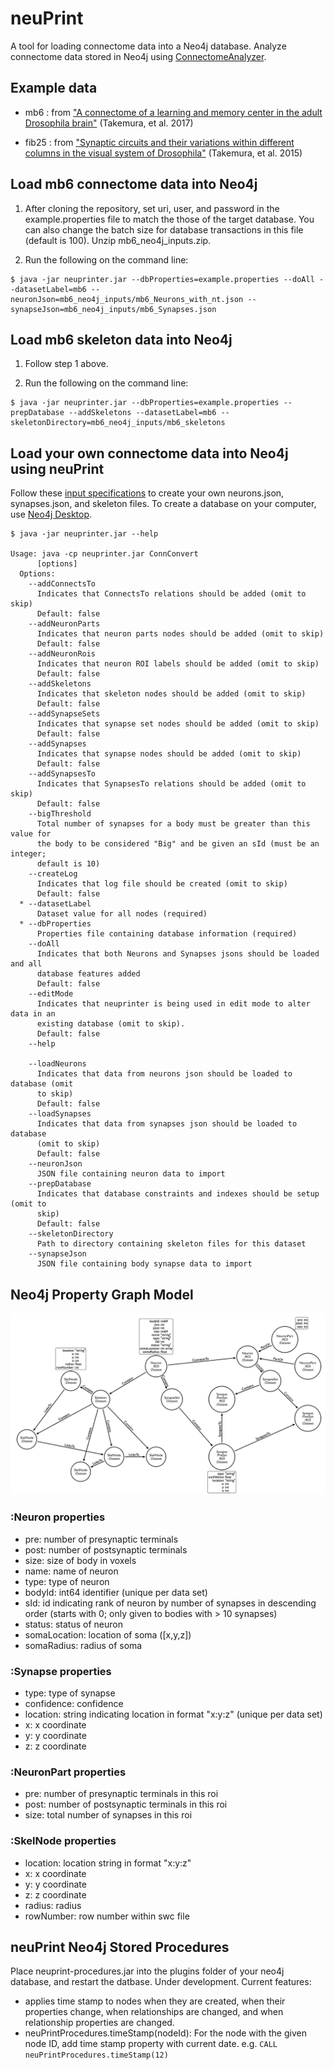 # neuPrint
A tool for loading connectome data into a Neo4j database. Analyze connectome data stored in Neo4j using [ConnectomeAnalyzer](https://github.com/janelia-flyem/ConnectomeAnalyzer).

## Example data

* mb6 : from ["A connectome of a learning and memory center in the adult Drosophila brain"](https://elifesciences.org/articles/26975) (Takemura, et al. 2017)

* fib25 : from ["Synaptic circuits and their variations within different columns in the visual system of Drosophila"](https://www.pnas.org/content/112/44/13711) (Takemura, et al. 2015)

## Load mb6 connectome data into Neo4j

1. After cloning the repository, set uri, user, and password in the example.properties file to match the those of the target database. You can also change the batch size for database transactions in this file (default is 100). Unzip mb6_neo4j_inputs.zip.  

2. Run the following on the command line:
```console
$ java -jar neuprinter.jar --dbProperties=example.properties --doAll --datasetLabel=mb6 --neuronJson=mb6_neo4j_inputs/mb6_Neurons_with_nt.json --synapseJson=mb6_neo4j_inputs/mb6_Synapses.json
```

## Load mb6 skeleton data into Neo4j

1. Follow step 1 above. 

2. Run the following on the command line:
```console
$ java -jar neuprinter.jar --dbProperties=example.properties --prepDatabase --addSkeletons --datasetLabel=mb6 --skeletonDirectory=mb6_neo4j_inputs/mb6_skeletons
```
## Load your own connectome data into Neo4j using neuPrint

Follow these [input specifications](jsonspecs.md) to create your own neurons.json, synapses.json, and skeleton files. To create a database on your computer, use [Neo4j Desktop](https://neo4j.com/download/?ref=product).

```console
$ java -jar neuprinter.jar --help

Usage: java -cp neuprinter.jar ConnConvert
      [options]
  Options:
    --addConnectsTo
      Indicates that ConnectsTo relations should be added (omit to skip)
      Default: false
    --addNeuronParts
      Indicates that neuron parts nodes should be added (omit to skip)
      Default: false
    --addNeuronRois
      Indicates that neuron ROI labels should be added (omit to skip)
      Default: false
    --addSkeletons
      Indicates that skeleton nodes should be added (omit to skip)
      Default: false
    --addSynapseSets
      Indicates that synapse set nodes should be added (omit to skip)
      Default: false
    --addSynapses
      Indicates that synapse nodes should be added (omit to skip)
      Default: false
    --addSynapsesTo
      Indicates that SynapsesTo relations should be added (omit to skip)
      Default: false
    --bigThreshold
      Total number of synapses for a body must be greater than this value for
      the body to be considered "Big" and be given an sId (must be an integer;
      default is 10)
    --createLog
      Indicates that log file should be created (omit to skip)
      Default: false
  * --datasetLabel
      Dataset value for all nodes (required)
  * --dbProperties
      Properties file containing database information (required)
    --doAll
      Indicates that both Neurons and Synapses jsons should be loaded and all
      database features added
      Default: false
    --editMode
      Indicates that neuprinter is being used in edit mode to alter data in an
      existing database (omit to skip).
      Default: false
    --help

    --loadNeurons
      Indicates that data from neurons json should be loaded to database (omit
      to skip)
      Default: false
    --loadSynapses
      Indicates that data from synapses json should be loaded to database
      (omit to skip)
      Default: false
    --neuronJson
      JSON file containing neuron data to import
    --prepDatabase
      Indicates that database constraints and indexes should be setup (omit to
      skip)
      Default: false
    --skeletonDirectory
      Path to directory containing skeleton files for this dataset
    --synapseJson
      JSON file containing body synapse data to import
```

## Neo4j Property Graph Model

![Property Graph Model](PGMv4.png)

### :Neuron properties
* pre: number of presynaptic terminals
* post: number of postsynaptic terminals
* size: size of body in voxels
* name: name of neuron
* type: type of neuron
* bodyId: int64 identifier (unique per data set)
* sId: id indicating rank of neuron by number of synapses in descending order (starts with 0; only given to bodies with > 10 synapses)
* status: status of neuron
* somaLocation: location of soma ([x,y,z])
* somaRadius: radius of soma

### :Synapse properties
* type: type of synapse
* confidence: confidence
* location: string indicating location in format "x:y:z" (unique per data set)
* x: x coordinate 
* y: y coordinate
* z: z coordinate

### :NeuronPart properties
* pre: number of presynaptic terminals in this roi
* post: number of postsynaptic terminals in this roi
* size: total number of synapses in this roi

### :SkelNode properties
* location: location string in format "x:y:z"
* x: x coordinate 
* y: y coordinate
* z: z coordinate
* radius: radius
* rowNumber: row number within swc file

## neuPrint Neo4j Stored Procedures

Place neuprint-procedures.jar into the plugins folder of your neo4j database, and restart the datbase. Under development. Current features:
* applies time stamp to nodes when they are created, when their properties change, when relationships are changed, and when relationship properties are changed. 
* neuPrintProcedures.timeStamp(nodeId): For the node with the given node ID, add time stamp property with current date. e.g.
      ``` CALL neuPrintProcedures.timeStamp(12) ```


